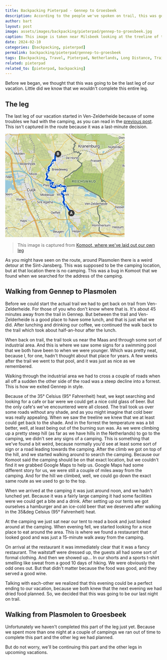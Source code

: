 ```yaml
---
title: Backpacking Pieterpad - Gennep to Groesbeek
description: According to the people we've spoken on trail, this was going to be the leg before the most beautiful leg of the entire trail.
author: bart
layout: post
image: assets/images/backpacking/pieterpad/gennep-to-groesbeek.jpg
caption: This image is taken near Milsbeek looking at the treeline of the Sint Jansberg (saint Jan mountain).
date: 2024-02-10
categories: [backpacking, pieterpad]
permalink: backpacking/pieterpad/gennep-to-groesbeek
tags: [Backpacking, Travel, Pieterpad, Netherlands, Long Distance, Trail, Gennep, Plasmolen, Groesbeek]
related: pieterpad
related_to: [pieterpad, backpacking]
---
```


Before we began, we thought that this was going to be the last leg of our vacation. Little did we know that we wouldn't complete this entire leg.

## The leg

The last leg of our vacation started in Ven-Zelderheide because of some troubles we had with the camping, as you can read in the [previous post](./2024-02-03-vierlingsbeek-to-gennep.md). This isn't captured in the route because it was a last-minute decision.

![The leg we've created for walking from Gennep to Groesbeek](/assets/images/backpacking/pieterpad/leg-gennep-to-groesbeek.png)
> This image is captured from [Komoot, where we've laid out our own leg](https://www.komoot.com/nl-nl/tour/1258364493)

As you might have seen on the route, around Plasmolen there is a weird detour at the Sint-Jansberg. This was supposed to be the camping location, but at that location there is no camping. This was a bug in Komoot that we found when we searched for the address of the camping.

## Walking from Gennep to Plasmolen

Before we could start the actual trail we had to get back on trail from Ven-Zelderheide. For those of you who don't know where that is. It's about 45 minutes away from the trail in Gennep. But between the trail and Ven-Zelderheide is a good place to have some lunch, and that is just what we did. After lunching and drinking our coffee, we continued the walk back to the trail which took about half-an-hour after the lunch.

When back on trail, the trail took us near the Maas and through some sort of industrial area. And this is where we saw some signs for a swimming pool that we both have been to when we were younger. Which was pretty neat, because I, for one, hadn't thought about that place for years. A few weeks after the trail we went to that pool, and it was just as nice as we remembered.

Walking through the industrial area we had to cross a couple of roads when all off a sudden the other side of the road was a steep decline into a forrest. This is how we exited Gennep in style.

Because of the 35&deg; Celsius (95&deg; Fahrenheit) heat, we kept searching and looking for a cafe or bar were we could get a nice cold glass of beer. But the only cafe's we've encountered were all closed. The trail took us over some roads without any shade, and as you might imagine that cold beer was really appealing. When we saw the treeline we knew that we at least could get back to the shade. And in the forrest the temperature was a bit better, well, at least being out of the burning sun was. As we were climbing up a pretty steep hill (as far as we have hills in the Netherlands) to go to the camping, we didn't see any signs of a camping. This is something that we've found a bit weird, because normally you'd see at least some sort of sign or a road leading towards the camping. After the climb we got on top of the hill, and we started walking around to search the camping. Because our Komoot said the camping should be on that exact location, but we couldn't find it we grabbed Google Maps to help us. Google Maps had some different story for us, we were still a couple of miles away from the camping. And for the hill we climbed, well, we could go down the exact same route as we used to go to the top.

When we arrived at the camping it was just around noon, and we hadn't lunched yet. Because it was a fairly large camping it had some facilities were we could get a bite and a drink. After setting up our tents we got ourselves a hamburger and an ice-cold beer that we deserved after walking in the 35&deg Celsius (95&deg; Fahrenheit) heat.

At the camping we just sat near our tent to read a book and just looked around at the camping. When evening fell, we started looking for a nice place to eat around the area. This is where we found a restaurant that looked good and was just a 15-minute walk away from the camping.

On arrival at the restaurant it was immediately clear that it was a fancy restaurant. The waitstaff were dressed up, the guests all had some sort of formal clothing. And then we showed up... In our shorts and a sports t-shirt smelling like sweat from a good 10 days of hiking. We were obviously the odd ones out. But that didn't matter because the food was good, and they served a good wine.

Talking with each-other we realized that this evening could be a perfect ending to our vacation, because we both knew that the next evening we had dried food planned. So, we decided that this was going to be our last night on trail.

## Walking from Plasmolen to Groesbeek

Unfortunately we haven't completed this part of the leg just yet. Because we spent more than one night at a couple of campings we ran out of time to complete this part and the other leg we had planned.

But do not worry, we'll be continuing this part and the other legs in upcoming vacations.